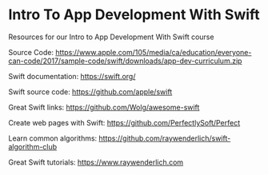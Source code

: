 # Intro To App Development With Swift
Resources for our Intro to App Development With Swift course

Source Code: https://www.apple.com/105/media/ca/education/everyone-can-code/2017/sample-code/swift/downloads/app-dev-curriculum.zip

Swift documentation:
https://swift.org/

Swift source code:
https://github.com/apple/swift

Great Swift links:
https://github.com/Wolg/awesome-swift

Create web pages with Swift:
https://github.com/PerfectlySoft/Perfect

Learn common algorithms:
https://github.com/raywenderlich/swift-algorithm-club

Great Swift tutorials:
https://www.raywenderlich.com

